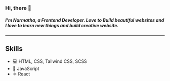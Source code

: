 ### Hi, there  👋

<h5>I'm Narmatha, a Frontend Developer. Love to Build beautiful websites and I love to learn new things and build creative website.<h5>
<hr>
  <h2>Skills</h2>
  <ul>
    <li>💻 HTML, CSS, Tailwind CSS, SCSS </li>
    <li> JavaScript </li>
    <li>⚛ React</li>
  </ul>  
     
